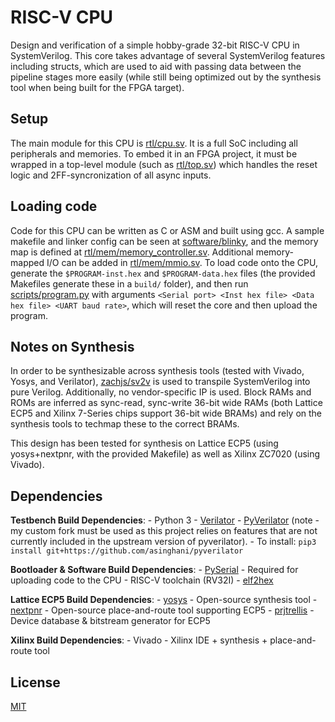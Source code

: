 # RISC-V CPU

Design and verification of a simple hobby-grade 32-bit RISC-V CPU in SystemVerilog. This core takes advantage of several SystemVerilog features including structs, which are used to aid with passing data between the pipeline stages more easily (while still being optimized out by the synthesis tool when being built for the FPGA target). 

## Setup

The main module for this CPU is [rtl/cpu.sv](rtl/cpu.sv). It is a full SoC including all peripherals and memories. To embed it in an FPGA project, it must be wrapped in a top-level module (such as [rtl/top.sv](rtl/top.sv)) which handles the reset logic and 2FF-syncronization of all async inputs.

## Loading code

Code for this CPU can be written as C or ASM and built using gcc. A sample makefile and linker config can be seen at [software/blinky](software/blinky), and the memory map is defined at [rtl/mem/memory_controller.sv](rtl/mem/memory_controller.sv). Additional memory-mapped I/O can be added in [rtl/mem/mmio.sv](rtl/mem/mmio.sv). To load code onto the CPU, generate the `$PROGRAM-inst.hex` and `$PROGRAM-data.hex` files (the provided Makefiles generate these in a `build/` folder), and then run [scripts/program.py](scripts/program.py) with arguments `<Serial port> <Inst hex file> <Data hex file> <UART baud rate>`, which will reset the core and then upload the program.

## Notes on Synthesis

In order to be synthesizable across synthesis tools (tested with Vivado, Yosys, and Verilator), [zachjs/sv2v](https://github.com/zachjs/sv2v) is used to transpile SystemVerilog into pure Verilog. Additionally, no vendor-specific IP is used. Block RAMs and ROMs are inferred as sync-read, sync-write 36-bit wide RAMs (both Lattice ECP5 and Xilinx 7-Series chips support 36-bit wide BRAMs) and rely on the synthesis tools to techmap these to the correct BRAMs.

This design has been tested for synthesis on Lattice ECP5 (using yosys+nextpnr, with the provided Makefile) as well as Xilinx ZC7020 (using Vivado).

## Dependencies

**Testbench Build Dependencies**:
    - Python 3
    - [Verilator](https://github.com/verilator/verilator)
    - [PyVerilator](https://github.com/asinghani/pyverilator) (note - my custom fork must be used as this project relies on features that are not currently included in the upstream version of pyverilator).
        - To install: `pip3 install git+https://github.com/asinghani/pyverilator`

**Bootloader & Software Build Dependencies**:
    - [PySerial](https://github.com/pyserial/pyserial) - Required for uploading code to the CPU
    - RISC-V toolchain (RV32I)
    - [elf2hex](https://github.com/sifive/elf2hex)

**Lattice ECP5 Build Dependencies**:
    - [yosys](https://github.com/YosysHQ/yosys) - Open-source synthesis tool
    - [nextpnr](https://github.com/YosysHQ/nextpnr) - Open-source place-and-route tool supporting ECP5
    - [prjtrellis](https://github.com/SymbiFlow/prjtrellis) - Device database & bitstream generator for ECP5

**Xilinx Build Dependencies**:
    - Vivado - Xilinx IDE + synthesis + place-and-route tool

## License

[MIT](https://choosealicense.com/licenses/mit/)
